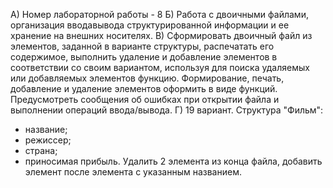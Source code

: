 А) Номер лабораторной работы - 8
Б) Работа с двоичными файлами, организация вводавывода структурированной информации и ее хранение на
внешних носителях.
В) Сформировать двоичный файл из элементов, заданной в
варианте структуры, распечатать его содержимое, выполнить
удаление и добавление элементов в соответствии со своим
вариантом, используя для поиска удаляемых или добавляемых
элементов функцию. Формирование, печать, добавление и
удаление элементов оформить в виде функций. Предусмотреть
сообщения об ошибках при открытии файла и выполнении
операций ввода/вывода.
Г) 19 вариант.
Структура "Фильм":
- название;
- режиссер;
- страна;
- приносимая прибыль.
Удалить 2 элемента из конца файла, добавить элемент после
элемента с указанным названием.

